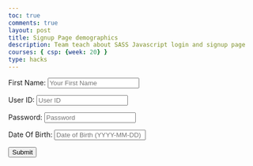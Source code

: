 ```yaml
---
toc: true
comments: true
layout: post
title: Signup Page demographics
description: Team teach about SASS Javascript login and signup page
courses: { csp: {week: 20} }
type: hacks
---
```




<html lang="en">

<head>
<script>
    //import { uri, options } from '{{site.baseurl}}/assets/js/api/config.js';

    function signUp_user() {
        const enteredName = document.getElementById("name").value;
        const enteredUid = document.getElementById("uid").value;
        const enteredPassword = document.getElementById("password").value;
        const enteredDOB = document.getElementById("dob").value;
        console.log("Name = " + enteredName)
        console.log("Uid = " + enteredUid)
        console.log("Password = " + enteredPassword)
        console.log("dob = " + enteredDOB)
        const signupHeaders = new Headers();
      signupHeaders.set('111', '222');
      
      signupHeaders.set("Accept", "*/*");
      signupHeaders.set("Accept-Language", "en-US,en;q=0.9");
      signupHeaders.set("Content-Type", "application/json");

        signUp_api(enteredName, enteredUid, enteredPassword, enteredDOB)
        
      }
    

    function signUp_api(name, uid, pw, dob){
      let signupHeaders = new Headers();
      signupHeaders.append('111', '222');
      
      signupHeaders.append("Accept", "*/*");
      signupHeaders.append("Accept-Language", "en-US,en;q=0.9");
      signupHeaders.append("Content-Type", "application/json");
      

      var raw = JSON.stringify({
          "name" : name,
          "uid": uid,
          "password": pw,
          "dob": dob
        });

      var requestOptions = {
          method: 'POST',
          headers: signupHeaders,
          body: raw,
          redirect: 'follow'
        };

      fetch("http://localhost:8090/api/users/", requestOptions)
          .then(response => {
            if (response.ok) {
                console.log("Successfully Signed Up");
                alert("Account has been created. You will be directed to login page shortly.");
                window.location.href = "https://drishyamody.github.io/student2//2023/01/22/SASS_Javascript_Login.html"
              } else {
                console.error("Sign Up Failed");
                // You can handle failed login attempts here
                const errorMessageDiv = document.getElementById('errorMessage');
                errorMessageDiv.innerHTML = '<label style="color: red;">User Sign Up Failed</label>';
              }
          })
          .then(result => { 
            console.log(result);
            
            })
          .catch(error => console.log('error', error));
          

      
      //return response
    }


  </script>
  <meta charset="UTF-8">
  <meta name="viewport" content="width=device-width, initial-scale=1.0">
  <title>Login Page</title>
  <link rel="stylesheet" href="styles.css"> <!-- Include the compiled CSS file -->
</head>

<body>
    <div class="container">
    <form action="javascript:signUp_user()">
    <p><label for="Name">First Name:</label>
     <input type="text" id="name" placeholder="Your First Name" />
    </p>
    <p><label for="uid">User ID:</label> 
    <input type="text" id="uid" placeholder="User ID" />
    </p>
    <p><label for="password">Password:</label>
    <input type="password" id="password" placeholder="Password" />
    </p>
    <p><label for="dob">Date Of Birth:</label>
    <input type="text" id="dob" placeholder="Date of Birth (YYYY-MM-DD)" />
    </p>
    <button class="button-spacing">Submit</button>
    </form>
  </div>
   

   
</body>

</html>


